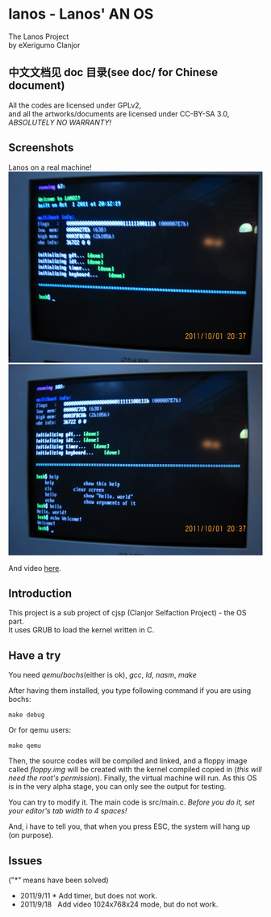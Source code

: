 lanos - Lanos' AN OS
======================================================================
The Lanos Project<br>
by eXerigumo Clanjor

<h2>中文文档见 doc 目录(see doc/ for Chinese document)</h2>

All the codes are licensed under GPLv2,<br>
and all the artworks/documents are licensed under CC-BY-SA 3.0,<br>
*ABSOLUTELY NO WARRANTY!*

Screenshots
------------------------------------------------------------
Lanos on a real machine!<br>
![](https://github.com/cjxgm/lanos/raw/master/screenshots/01.jpg)
![](https://github.com/cjxgm/lanos/raw/master/screenshots/02.jpg)

And video [here](http://www.tudou.com/programs/view/usYXAXhisVw/).

Introduction
------------------------------------------------------------
This project is a sub project of cjsp (Clanjor Selfaction Project) -
the OS part.<br>
It uses GRUB to load the kernel written in C.<br>

Have a try
------------------------------------------------------------
You need _qemu_/_bochs_(either is ok), _gcc_, _ld_, _nasm_, _make_

After having them installed, you type following command
if you are using bochs:

	make debug

Or for qemu users:

	make qemu

Then, the source codes will be compiled and linked, and a floppy
image called _floppy.img_ will be created with the kernel compiled
copied in (*this will need the root's permission*). Finally, the
virtual machine will run. As this OS is in the very alpha stage,
you can only see the output for testing.

You can try to modify it. The main code is src/main.c. *Before you do it,
set your editor's tab width to 4 spaces!*

And, i have to tell you, that when you press ESC, the system will
hang up (on purpose).

Issues
------------------------------------------------------------
("\*" means have been solved)

 * 2011/9/11 * Add timer, but does not work.
 * 2011/9/18&nbsp;&nbsp;&nbsp;Add video 1024x768x24 mode, but do not work.
